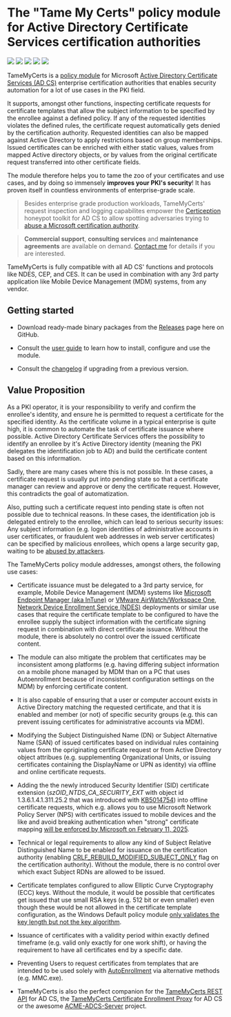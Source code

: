 # The "Tame My Certs" policy module for Active Directory Certificate Services certification authorities

![](https://img.shields.io/github/last-commit/Sleepw4lker/TameMyCerts/main.svg)
![](https://github.com/Sleepw4lker/TameMyCerts/actions/workflows/main.yml/badge.svg?branch=main&event=push)
![](https://github.com/Sleepw4lker/TameMyCerts/actions/workflows/xunit.yml/badge.svg?branch=main&event=push)
![](https://img.shields.io/github/issues/Sleepw4lker/TameMyCerts.svg)
![](https://img.shields.io/github/downloads/Sleepw4lker/TameMyCerts/total.svg?label=Downloads&maxAge=999)

TameMyCerts is a [policy module](https://docs.microsoft.com/en-us/windows/win32/seccrypto/certificate-services-architecture) for Microsoft [Active Directory Certificate Services (AD CS)](https://docs.microsoft.com/en-us/windows/win32/seccrypto/certificate-services) enterprise certification authorities that enables security automation for a lot of use cases in the PKI field.

It supports, amongst other functions, inspecting certificate requests for certificate templates that allow the subject information to be specified by the enrollee against a defined policy. If any of the requested identities violates the defined rules, the certificate request automatically gets denied by the certification authority. Requested identities can also be mapped against Active Directory to apply restrictions based on group memberships. Issued certificates can be enriched with either static values, values from mapped Active directory objects, or by values from the original certificate request transferred into other certificate fields.

The module therefore helps you to tame the zoo of your certificates and use cases, and by doing so immensely **improves your PKI's security**! It has proven itself in countless environments of enterprise-grade scale.

> Besides enterprise grade production workloads, TameMyCerts' request inspection and logging capabilites empower the [Certiception](https://github.com/srlabs/Certiception) honeypot toolkit for AD CS to allow spotting adversaries trying to [abuse a Microsoft certification authority](https://posts.specterops.io/certified-pre-owned-d95910965cd2).

> **Commercial support**, **consulting services** and **maintenance agreements** are available on demand. [Contact me](https://www.gradenegger.eu/en/imprint/) for details if you are interested.

TameMyCerts is fully compatible with all AD CS' functions and protocols like NDES, CEP, and CES. It can be used in combination with any 3rd party application like Mobile Device Management (MDM) systems, from any vendor.

## Getting started

- Download ready-made binary packages from the [Releases](https://github.com/Sleepw4lker/TameMyCerts/releases) page here on GitHub.

- Consult the [user guide](https://docs.tamemycerts.com) to learn how to install, configure and use the module.

- Consult the [changelog](CHANGELOG.md) if upgrading from a previous version.

## Value Proposition

As a PKI operator, it is your responsibility to verify and confirm the enrollee's identity, and ensure he is permitted to request a certificate for the specified identity. As the certificate volume in a typical enterprise is quite high, it is common to automate the task of certificate issuance where possible. Active Directory Certificate Services offers the possibility to identify an enrollee by it's Active Directory identity (meaning the PKI delegates the identification job to AD) and build the certificate content based on this information.

Sadly, there are many cases where this is not possible. In these cases, a certificate request is usually put into pending state so that a certificate manager can review and approve or deny the certificate request. However, this contradicts the goal of automatization.

Also, putting such a certificate request into pending state is often not possible due to technical reasons. In these cases, the identification job is delegated entirely to the enrollee, which can lead to serious security issues: Any subject information (e.g. logon identities of administrative accounts in user certificates, or fraudulent web addresses in web server certificates) can be specified by malicious enrollees, which opens a large security gap, waiting to be [abused by attackers](https://www.gradenegger.eu/en/from-zero-to-enterprise-administrator-through-the-network-device-registration-service-ndes/).

The TameMyCerts policy module addresses, amongst others, the following use cases:

- Certificate issuance must be delegated to a 3rd party service, for example, Mobile Device Management (MDM) systems like [Microsoft Endpoint Manager (aka InTune)](https://www.microsoft.com/en-us/security/business/microsoft-endpoint-manager) or [VMware AirWatch/Workspace One](https://www.vmware.com/content/vmware/vmware-published-sites/de/products/workspace-one.html.html), [Network Device Enrollment Service (NDES)](https://social.technet.microsoft.com/wiki/contents/articles/9063.active-directory-certificate-services-ad-cs-network-device-enrollment-service-ndes.aspx) deployments or similar use cases that require the certificate template to be configured to have the enrollee supply the subject information with the certificate signing request in combination with direct certificate issuance. Without the module, there is absolutely no control over the issued certificate content.

- The module can also mitigate the problem that certificates may be inconsistent among platforms (e.g. having differing subject information on a mobile phone managed by MDM than on a PC that uses Autoenrollment because of inconsistent configuration settings on the MDM) by enforcing certificate content.

- It is also capable of ensuring that a user or computer account exists in Active Directory matching the requested certificate, and that it is enabled and member (or not) of specific security groups (e.g. this can prevent issuing certificates for administrative accounts via MDM).

- Modifying the Subject Distinguished Name (DN) or Subject Alternative Name (SAN) of issued certificates based on individual rules containing values from the opriginating certificate request or from Active Directory object attribues (e.g. supplementing Organizational Units, or issuing certificates containing the DisplayName or UPN as identity) via offline and online certificate requests.

- Adding the the newly introduced Security Identifier (SID) certificate extension (_szOID_NTDS_CA_SECURITY_EXT_ with object id 1.3.6.1.4.1.311.25.2 that was introduced with [KB5014754](https://support.microsoft.com/en-us/topic/kb5014754-certificate-based-authentication-changes-on-windows-domain-controllers-ad2c23b0-15d8-4340-a468-4d4f3b188f16)) into offline certificate requests, which e.g. allows you to use Microsoft Network Policy Server (NPS) with certificates issued to mobile devices and the like and avoid breaking authentication when "strong" certificate mapping [will be enforced by Microsoft on February 11, 2025](https://support.microsoft.com/en-us/topic/kb5014754-certificate-based-authentication-changes-on-windows-domain-controllers-ad2c23b0-15d8-4340-a468-4d4f3b188f16#bkmk_fullenforcemode).

- Technical or legal requirements to allow any kind of Subject Relative Distinguished Name to be enabled for issuance on the certification authority (enabling [CRLF_REBUILD_MODIFIED_SUBJECT_ONLY](https://www.gradenegger.eu/en/use-of-undefined-relative-distinguished-names-rdn-in-issued-certificates/) flag on the certification authority). Without the module, there is no control over which exact Subject RDNs are allowed to be issued.

- Certificate templates configured to allow Elliptic Curve Cryptography (ECC) keys. Without the module, it would be possible that certificates get issued that use small RSA keys (e.g. 512 bit or even smaller) even though these would be not allowed in the certificate template configuration, as the Windows Default policy module [only validates the key length but not the key algorithm](https://www.gradenegger.eu/en/key-algorithm-is-not-checked-by-the-policy-module/).

- Issuance of certificates with a validity period within exactly defined timeframe (e.g. valid only exactly for one work shift), or having the requirement to have all certificates end by a specific date.

- Preventing Users to request certificates from templates that are intended to be used solely with [AutoEnrollment](https://www.gradenegger.eu/en/basics-manual-and-automatic-certificate-request-via-lightweight-directory-access-protocol-ldap-and-remote-procedure-call-distributed-common-object-model-rpc-dcom/) via alternative methods (e.g. MMC.exe).

- TameMyCerts is also the perfect companion for the [TameMyCerts REST API](https://github.com/Sleepw4lker/TameMyCerts.REST) for AD CS, the [TameMyCerts Certificate Enrollment Proxy](https://github.com/Sleepw4lker/TameMyCerts.WSTEP) for AD CS or the awesome [ACME-ADCS-Server](https://github.com/glatzert/ACME-Server-ADCS) project.
